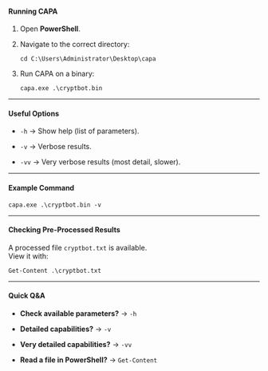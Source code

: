 
#### Running CAPA

1. Open **PowerShell**.

2. Navigate to the correct directory:
    
    `cd C:\Users\Administrator\Desktop\capa`
    
3. Run CAPA on a binary:
    
    `capa.exe .\cryptbot.bin`
    

---

#### Useful Options

- `-h` → Show help (list of parameters).
    
- `-v` → Verbose results.
    
- `-vv` → Very verbose results (most detail, slower).
    

---

#### Example Command

`capa.exe .\cryptbot.bin -v`

---

#### Checking Pre-Processed Results

A processed file `cryptbot.txt` is available.  
View it with:

`Get-Content .\cryptbot.txt`

---

#### Quick Q&A

- **Check available parameters?** → `-h`
    
- **Detailed capabilities?** → `-v`
    
- **Very detailed capabilities?** → `-vv`
    
- **Read a file in PowerShell?** → `Get-Content`